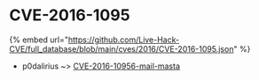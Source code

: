 # CVE-2016-1095
{% embed url="https://github.com/Live-Hack-CVE/full_database/blob/main/cves/2016/CVE-2016-1095.json" %}

* p0dalirius ~> [CVE-2016-10956-mail-masta](https://www.alice-snow.ru/2016/database/cve-2016-1095/cve-2016-10956-mail-masta-p0dalirius)